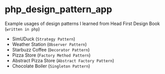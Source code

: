 # php_design_pattern_app
Example usages of design patterns I learned from Head First Design Book 
(`written in php`)
* SimUDuck (`Strategy Pattern`)
* Weather Station (`Observer Pattern`)
* Starbuzz Coffee (`Decorator Pattern`)
* Pizza Store (`Factory Method Pattern`)
* Abstract Pizza Store (`Abstract Factory Pattern`)
* Chocolate Boiler (`Singleton Pattern`)